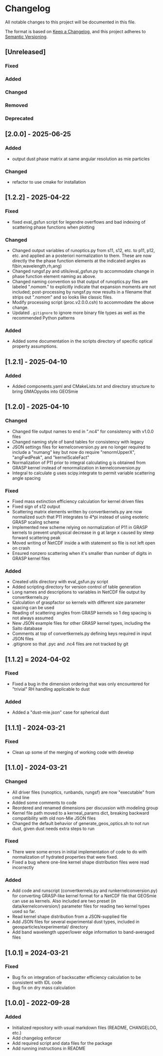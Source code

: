 # Changelog

All notable changes to this project will be documented in this file.

The format is based on [Keep a Changelog](https://keepachangelog.com/en/1.0.0/),
and this project adheres to [Semantic Versioning](https://semver.org/spec/v2.0.0.html).

## [Unreleased]

### Fixed

### Added

### Changed

### Removed

### Deprecated

## [2.0.0] - 2025-06-25

### Added
- output dust phase matrix at same angular resolution as mie particles

### Changed
- refactor to use cmake for installation

## [1.2.2] - 2025-04-22

### Fixed
- fixed eval_gsfun script for legendre overflows and bad indexing of scattering phase functions when plotting

### Changed
- Changed output variables of runoptics.py from s11, s12, etc. to p11, p12, etc. 
  and applied an a posteriori normalization to them. These are now directly the
  the phase function elements at the indicated angles as f(bin,wavelength,rh,ang)
- Changed rungsf.py and utils/eval_gsfun.py to accommodate change in phase function
  element naming as above.
- Changed naming convention so that output of runoptics.py files are labeled ".nomom." to 
  explicitly indicate that expansion moments are not included; post-processing by rungsf.py
  now results in a filename that strips out ".nomom" and so looks like classic files.
- Modify processing script (proc.v2.0.0.csh) to accommodate the above change.
- Updated `.gitignore` to ignore more binary file types as well as the recommended Python patterns

### Added
- Added some documentation in the scripts directory of specific optical 
  property assumptions.

## [1.2.1] - 2025-04-10

### Added

- Added components.yaml and CMakeLists.txt and directory structure to bring
  GMAOpyobs into GEOSmie

## [1.2.0] - 2025-04-10

### Changed

- Changed file output names to end in ".nc4" for consistency with v1.0.0 files
- Changed naming style of band tables for consistency with legacy
- JSON settings files for kernelconversion.py are no longer required to include a "numang"
  key but now do require "renormUpperX", "angFwdPeak", and "kernelScaleFact"
- Normalization of P11 prior to integral calculating g is obtained from GRASP kernel 
  instead of renormalization in kernelconversion.py
- Integral to calculate g uses scipy.integrate to permit variable scattering angle spacing

### Fixed

- Fixed mass extinction efficiency calculation for kernel driven files
- Fixed sign of s12 output
- Scattering matrix elements written by convertkernels.py are now normalized such that P11
  integrates to 4*pi instead of using esoteric GRASP scaling scheme
- Implemented new scheme relying on normalization of P11 in GRASP kernels to prevent
  unphysical decrease in g at large x caused by steep forward scattering peak
- Moved writing of NetCDF inside a with statement so file is not left open on crash
- Ensured nonzero scattering when it's smaller than number of digits in GRASP kernel files

### Added

- Created utils directory with eval_gsfun.py script
- Added scripting directory for version control of table generation
- Long names and descriptions to variables in NetCDF file output by convertkernels.py
- Calculation of graspfactor so kernels with different size parameter spacing can be used 
- Reading of scattering angles from GRASP kernels so 1 deg spacing is not always assumed
- New JSON example files for other GRASP kernel types, including the Saito database 
- Comments at top of convertkernels.py defining keys required in input JSON files
- .gitignore so that .pyc and .nc4 files are not tracked by git


## [1.1.2] = 2024-04-02

### Fixed
- Fixed a bug in the dimension ordering that was only encountered
  for "trivial" RH handling applicable to dust

### Added
- Added a "dust-mie.json" case for spherical dust

## [1.1.1] - 2024-03-21

### Fixed
- Clean up some of the merging of working code with develop

## [1.1.0] - 2024-03-21

### Changed

- All driver files (runoptics, runbands, rungsf) are now "executable"
  from cmd line
- Added some comments to code
- Reordered and renamed dimensions per discussion with modeling group
- Kernel file path moved to a kerneal\_params dict, breaking backward compatibility with old non-Mie JSON files
- Changed the default behavior of generate\_geos\_optics.sh to not run dust, given dust needs extra steps to run

### Fixed

- There were some errors in initial implementation of code to do with
  normalization of hydrated properties that were fixed.
- Fixed a bug where one-line kernel shape distribution files were read incorrectly

### Added

- Add code and runscript (convertkernels.py and runkernelconversion.py) for converting GRASP-like kernel format for a NetCDF file that GEOSmie can use as kernels. Also included are two preset (in data/kernelconversion/) parameter files for reading two kernel types used so far.
- Read kernel shape distribution from a JSON-supplied file
- Add JSON files for several experimental dust types, included in geosparticles/experimental/ directory
- Add band wavelength upper/lower edge information to band-averaged files

## [1.0.1] = 2024-03-21

### Fixed

- Bug fix on integration of backscatter efficiency calculation
  to be consistent with IDL code
- Bug fix on dry mass calculation

## [1.0.0] - 2022-09-28

### Added

- Initialized repository with usual markdown files (README, CHANGELOG, etc.)
- Add changelog enforcer
- Add required script and data files for the package
- Add running instructions in README
